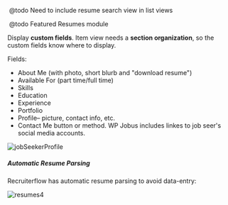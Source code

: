 ​    @todo Need to include resume search view in list views

​    @todo Featured Resumes module

Display **custom fields**. Item view needs a **section organization**, so the custom fields know where to display.

Fields:

- About Me (with photo, short blurb and "download resume")
- Available For (part time/full time)
- Skills
- Education
- Experience
- Portfolio
- Profile– picture, contact info, etc.
- Contact Me button or method. WP Jobus includes linkes to job seer's social media accounts.

![jobSeekerProfile](../../../../public/images/jobSeekerProfile.png)

##### Automatic Resume Parsing

Recruiterflow has automatic resume parsing to avoid data-entry:

![resumes4](../../../../public/images/resumes4.png)

